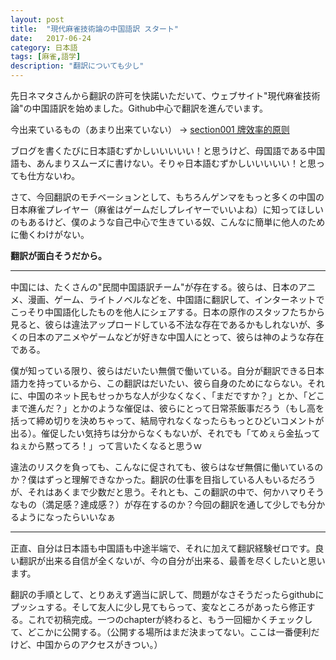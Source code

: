 ```yaml
---
layout: post
title:  "現代麻雀技術論の中国語訳 スタート"
date:   2017-06-24
category: 日本語
tags: [麻雀,語学]
description: "翻訳についても少し"
---
```


先日ネマタさんから翻訳の許可を快諾いただいて、ウェブサイト"現代麻雀技術論"の中国語訳を始めました。Github中心で翻訳を進んでいます。

今出来ているもの（あまり出来ていない） -> [section001 牌效率的原则](https://github.com/matsumatsu233/mahjong-tactics-chinese/blob/chapter1/chapter1/section001.md)

ブログを書くたびに日本語むずかしいいいいい！と思うけど、母国語である中国語も、あんまりスムーズに書けない。そりゃ日本語むずかしいいいいい！と思っても仕方ないわ。

さて、今回翻訳のモチベーションとして、もちろんゲンマをもっと多くの中国の日本麻雀プレイヤー（麻雀はゲームだしプレイヤーでいいよね）に知ってほしいのもあるけど、僕のような自己中心で生きている奴、こんなに簡単に他人のために働くわけがない。

**翻訳が面白そうだから。**

<hr style="margin-bottom: 15px"/>

中国には、たくさんの"民間中国語訳チーム"が存在する。彼らは、日本のアニメ、漫画、ゲーム、ライトノベルなどを、中国語に翻訳して、インターネットでこっそり中国語化したものを他人にシェアする。日本の原作のスタッフたちから見ると、彼らは違法アップロードしている不法な存在であるかもしれないが、多くの日本のアニメやゲームなどが好きな中国人にとって、彼らは神のような存在である。

僕が知っている限り、彼らはだいたい無償で働いている。自分が翻訳できる日本語力を持っているから、この翻訳はだいたい、彼ら自身のためにならない。それに、中国のネット民もせっかちな人が少なくなく、「まだですか？」とか、「どこまで進んだ？」とかのような催促は、彼らにとって日常茶飯事だろう（もし高を括って締め切りを決めちゃって、結局守れなくなったらもっとひどいコメントが出る）。催促したい気持ちは分からなくもないが、それでも「てめぇら金払ってねぇから黙ってろ！」って言いたくなると思うｗ

違法のリスクを負っても、こんなに促されても、彼らはなぜ無償に働いているのか？僕はずっと理解できなかった。翻訳の仕事を目指している人もいるだろうが、それはあくまで少数だと思う。それとも、この翻訳の中で、何かハマりそうなもの（満足感？達成感？）が存在するのか？今回の翻訳を通して少しでも分かるようになったらいいなぁ

<hr style="margin-bottom: 15px"/>
正直、自分は日本語も中国語も中途半端で、それに加えて翻訳経験ゼロです。良い翻訳が出来る自信が全くないが、今の自分が出来る、最善を尽くしたいと思います。

翻訳の手順として、とりあえず適当に訳して、問題がなさそうだったらgithubにプッシュする。そして友人に少し見てもらって、変なところがあったら修正する。これで初稿完成。一つのchapterが終わると、もう一回細かくチェックして、どこかに公開する。（公開する場所はまだ決まってない。ここは一番便利だけど、中国からのアクセスがきつい。）